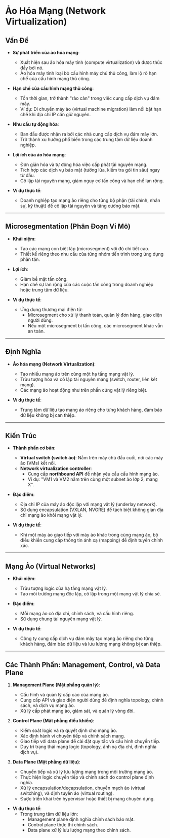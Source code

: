 # Ảo Hóa Mạng (Network Virtualization)

## Vấn Đề

- **Sự phát triển của ảo hóa mạng**:
  - Xuất hiện sau ảo hóa máy tính (compute virtualization) và được thúc đẩy bởi nó.
  - Ảo hóa máy tính loại bỏ cấu hình máy chủ thủ công, làm lộ rõ hạn chế của cấu hình mạng thủ công.

- **Hạn chế của cấu hình mạng thủ công**:
  - Tốn thời gian, trở thành "rào cản" trong việc cung cấp dịch vụ đám mây.
  - Ví dụ: Di chuyển máy ảo (virtual machine migration) làm nổi bật hạn chế khi địa chỉ IP cần giữ nguyên.

- **Nhu cầu tự động hóa**:
  - Ban đầu được nhận ra bởi các nhà cung cấp dịch vụ đám mây lớn.
  - Trở thành xu hướng phổ biến trong các trung tâm dữ liệu doanh nghiệp.

- **Lợi ích của ảo hóa mạng**:
  - Đơn giản hóa và tự động hóa việc cấp phát tài nguyên mạng.
  - Tích hợp các dịch vụ bảo mật (tường lửa, kiểm tra gói tin sâu) ngay từ đầu.
  - Cô lập tài nguyên mạng, giảm nguy cơ tấn công và hạn chế lan rộng.

- **Ví dụ thực tế**:
  - Doanh nghiệp tạo mạng ảo riêng cho từng bộ phận (tài chính, nhân sự, kỹ thuật) để cô lập tài nguyên và tăng cường bảo mật.

---

## Microsegmentation (Phân Đoạn Vi Mô)

- **Khái niệm**:
  - Tạo các mạng con biệt lập (microsegment) với độ chi tiết cao.
  - Thiết kế riêng theo nhu cầu của từng nhóm tiến trình trong ứng dụng phân tán.

- **Lợi ích**:
  - Giảm bề mặt tấn công.
  - Hạn chế sự lan rộng của các cuộc tấn công trong doanh nghiệp hoặc trung tâm dữ liệu.

- **Ví dụ thực tế**:
  - Ứng dụng thương mại điện tử:
    - Microsegment cho xử lý thanh toán, quản lý đơn hàng, giao diện người dùng.
    - Nếu một microsegment bị tấn công, các microsegment khác vẫn an toàn.

---

## Định Nghĩa

- **Ảo hóa mạng (Network Virtualization)**:
  - Tạo nhiều mạng ảo trên cùng một hạ tầng mạng vật lý.
  - Trừu tượng hóa và cô lập tài nguyên mạng (switch, router, liên kết mạng).
  - Các mạng ảo hoạt động như trên phần cứng vật lý riêng biệt.

- **Ví dụ thực tế**:
  - Trung tâm dữ liệu tạo mạng ảo riêng cho từng khách hàng, đảm bảo dữ liệu không bị can thiệp.

---

## Kiến Trúc

- **Thành phần cơ bản**:
  - **Virtual switch (switch ảo)**: Nằm trên máy chủ đầu cuối, nơi các máy ảo (VMs) kết nối.
  - **Network virtualization controller**:
    - Cung cấp **northbound API** để nhận yêu cầu cấu hình mạng ảo.
    - Ví dụ: "VM1 và VM2 nằm trên cùng một subnet ảo lớp 2, mạng X".

- **Đặc điểm**:
  - Địa chỉ IP của máy ảo độc lập với mạng vật lý (underlay network).
  - Sử dụng encapsulation (VXLAN, NVGRE) để tách biệt không gian địa chỉ mạng ảo khỏi mạng vật lý.

- **Ví dụ thực tế**:
  - Khi một máy ảo giao tiếp với máy ảo khác trong cùng mạng ảo, bộ điều khiển cung cấp thông tin ánh xạ (mapping) để định tuyến chính xác.

---

## Mạng Ảo (Virtual Networks)

- **Khái niệm**:
  - Trừu tượng logic của hạ tầng mạng vật lý.
  - Tạo môi trường mạng độc lập, cô lập trong một mạng vật lý chia sẻ.

- **Đặc điểm**:
  - Mỗi mạng ảo có địa chỉ, chính sách, và cấu hình riêng.
  - Sử dụng chung tài nguyên mạng vật lý.

- **Ví dụ thực tế**:
  - Công ty cung cấp dịch vụ đám mây tạo mạng ảo riêng cho từng khách hàng, đảm bảo dữ liệu và lưu lượng mạng không bị can thiệp.

---

## Các Thành Phần: Management, Control, và Data Plane

1. **Management Plane (Mặt phẳng quản lý)**:
   - Cấu hình và quản lý cấp cao của mạng ảo.
   - Cung cấp API và giao diện người dùng để định nghĩa topology, chính sách, và dịch vụ mạng ảo.
   - Xử lý cấp phát mạng ảo, giám sát, và quản lý vòng đời.

2. **Control Plane (Mặt phẳng điều khiển)**:
   - Kiểm soát logic và ra quyết định cho mạng ảo.
   - Xác định hành vi chuyển tiếp và chính sách mạng.
   - Giao tiếp với data plane để cài đặt quy tắc và cấu hình chuyển tiếp.
   - Duy trì trạng thái mạng logic (topology, ánh xạ địa chỉ, định nghĩa dịch vụ).

3. **Data Plane (Mặt phẳng dữ liệu)**:
   - Chuyển tiếp và xử lý lưu lượng mạng trong môi trường mạng ảo.
   - Thực hiện logic chuyển tiếp và chính sách do control plane định nghĩa.
   - Xử lý encapsulation/decapsulation, chuyển mạch ảo (virtual switching), và định tuyến ảo (virtual routing).
   - Được triển khai trên hypervisor hoặc thiết bị mạng chuyên dụng.

- **Ví dụ thực tế**:
  - Trong trung tâm dữ liệu lớn:
    - Management plane định nghĩa chính sách bảo mật.
    - Control plane thực thi chính sách.
    - Data plane xử lý lưu lượng mạng theo chính sách.